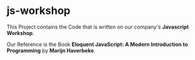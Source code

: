 # js-workshop

This Project contains the Code that is written on our company's **Javascript Workshop**.

Our Reference is the Book **Eloquent JavaScript: A Modern Introduction to Programming** by **Marijn Haverbeke**.
